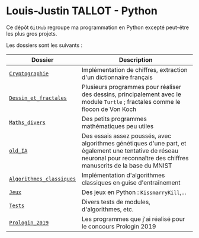 # Louis-Justin TALLOT - Python

Ce dépôt `GitHub` regroupe ma programmation en Python excepté peut-être les plus gros projets.

Les dossiers sont les suivants :

|Dossier| Description|
|-----------|---------------|
|[`Cryptographie`](https://github.com/LouisJustinTALLOT/Python/tree/master/Cryptographie)| Implémentation de chiffres, extraction d'un dictionnaire français |
|[`Dessin_et_fractales`](https://github.com/LouisJustinTALLOT/Python/tree/master/Dessin_et_fractales)| Plusieurs programmes pour réaliser des dessins, principalement avec le module `Turtle` ; fractales comme le flocon de Von Koch|
|[`Maths_divers`](https://github.com/LouisJustinTALLOT/Python/tree/master/Maths_divers)|Des petits programmes mathématiques peu utiles|
|[`old_IA`](https://github.com/LouisJustinTALLOT/Python/tree/master/old_IA)| Des essais assez poussés, avec algorithmes génétiques d'une part, et également une tentative de réseau neuronal pour reconnaître des chiffres manuscrits de la base du MNIST|
|[`Algorithmes_classiques`](https://github.com/LouisJustinTALLOT/Python/tree/master/Algorithmes_classiques)| Implémentation d'algorithmes classiques en guise d'entraînement|
|[`Jeux`](https://github.com/LouisJustinTALLOT/Python/tree/master/Jeux)| Des jeux en Python : `KissmarryKill`,...|
|[`Tests`](https://github.com/LouisJustinTALLOT/Python/tree/master/Tests)|Divers tests de modules, d'algorithmes, etc.|
|[`Prologin_2019`](https://github.com/LouisJustinTALLOT/Python/tree/master/Prologin_2019)|Les programmes que j'ai réalisé pour le concours Prologin 2019|
